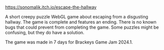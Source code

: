 https://sonomalik.itch.io/escape-the-hallway

A short creepy puzzle WebGL game about escaping from a disgusting hallway. The game is complete and features an ending. There is no known bugs that could prevent from completing the game. Some puzzles might be confusing, but they do have a solution.

The game was made in 7 days for Brackeys Game Jam 2024.1.
